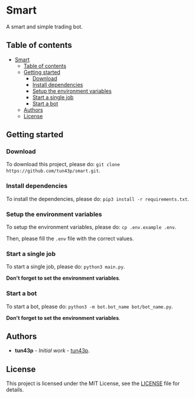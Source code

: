 # Smart

A smart and simple trading bot.

## Table of contents

- [Smart](#smart)
  - [Table of contents](#table-of-contents)
  - [Getting started](#getting-started)
    - [Download](#download)
    - [Install dependencies](#install-dependencies)
    - [Setup the environment variables](#setup-the-environment-variables)
    - [Start a single job](#start-a-single-job)
    - [Start a bot](#start-a-bot)
  - [Authors](#authors)
  - [License](#license)

## Getting started

### Download

To download this project, please do: `git clone https://github.com/tun43p/smart.git`.

### Install dependencies

To install the dependencies, please do: `pip3 install -r requirements.txt`.

### Setup the environment variables

To setup the environment variables, please do: `cp .env.example .env`.

Then, please fill the `.env` file with the correct values.

### Start a single job

To start a single job, please do: `python3 main.py`.

**Don't forget to set the environment variables**.

### Start a bot

To start a bot, please do: `python3 -m bot.bot_name bot/bot_name.py`.

**Don't forget to set the environment variables**.

## Authors

- **tun43p** - _Initial work_ - [tun43p](https://github.com/tun43p).

## License

This project is licensed under the MIT License, see the [LICENSE](LICENSE) file for details.
